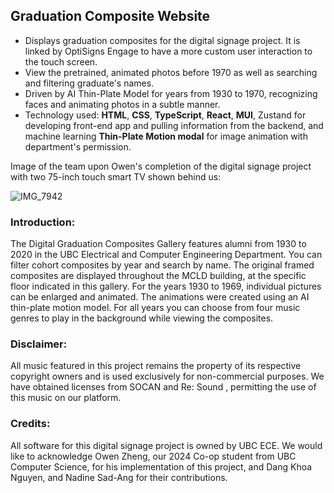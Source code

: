 ## Graduation Composite Website

- Displays graduation composites for the digital signage project. It is linked by OptiSigns Engage to have a more custom user interaction to the touch screen.
- View the pretrained, animated photos before 1970 as well as searching and filtering graduate's names.
- Driven by AI Thin-Plate Model for years from 1930 to 1970, recognizing faces and animating photos in a subtle manner.
- Technology used: **HTML**, **CSS**, **TypeScript**, **React**, **MUI**, Zustand for developing front-end app and pulling information from the backend, and machine learning **Thin-Plate Motion modal** for image animation with department's permission.

Image of the team upon Owen's completion of the digital signage project with two 75-inch touch smart TV shown behind us:

  ![IMG_7942](https://github.com/user-attachments/assets/d230af0d-6360-4e8c-b197-a12815074101)


### Introduction:
  The Digital Graduation Composites Gallery features alumni from 1930 to 2020 in the UBC Electrical and Computer Engineering Department. You can filter cohort composites by year and search by name. The original framed composites are displayed throughout the MCLD building, at the specific floor indicated in this gallery.
  For the years 1930 to 1969, individual pictures can be enlarged and animated. The animations were created using an AI thin-plate motion model.
  For all years you can choose from four music genres to play in the background while viewing the composites.
### Disclaimer:
  All music featured in this project remains the property of its respective copyright owners and is used exclusively for non-commercial purposes. We have obtained licenses from SOCAN and Re: Sound , permitting the use of this music on our platform.
### Credits:
  All software for this digital signage project is owned by UBC ECE. We would like to acknowledge Owen Zheng, our 2024 Co-op student from UBC Computer Science, for his implementation of this project, and Dang Khoa Nguyen, and Nadine Sad-Ang for their contributions.
